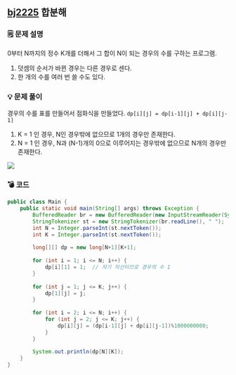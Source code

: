 ## [bj2225](https://www.acmicpc.net/problem/2225) 합분해
### 🗒️ 문제 설명
0부터 N까지의 정수 K개를 더해서 그 합이 N이 되는 경우의 수를 구하는 프로그램.
1. 덧셈의 순서가 바뀐 경우는 다른 경우로 센다.
2. 한 개의 수를 여러 번 쓸 수도 있다.
### 💡 문제 풀이
경우의 수를 표를 만들어서 점화식을 만들었다.
`dp[i][j] = dp[i-1][j] + dp[i][j-1]`

1. K = 1 인 경우, N인 경우밖에 없으므로 1개의 경우만 존재한다.
2. N = 1 인 경우, N과 (N-1)개의 0으로 이루어지는 경우밖에 없으므로 N개의 경우만 존재한다.

![](https://i.imgur.com/VwEhmk1.png)
### 💣 코드
```java
public class Main {  
    public static void main(String[] args) throws Exception {  
        BufferedReader br = new BufferedReader(new InputStreamReader(System.in));  
        StringTokenizer st = new StringTokenizer(br.readLine(), " ");  
        int N = Integer.parseInt(st.nextToken());  
        int K = Integer.parseInt(st.nextToken());  
  
        long[][] dp = new long[N+1][K+1];  
  
        for (int i = 1; i <= N; i++) {  
            dp[i][1] = 1;  // 자기 자신이므로 경우의 수 1
        }  
  
        for (int j = 1; j <= K; j++) {  
            dp[1][j] = j;  
        }  
  
        for (int i = 2; i <= N; i++) {  
            for (int j = 2; j <= K; j++) {  
                dp[i][j] = (dp[i-1][j] + dp[i][j-1])%1000000000;  
            }  
        }  
  
        System.out.println(dp[N][K]);  
    }  
}
```
